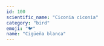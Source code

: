 ```yaml
---
id: 100
scientific_name: "Ciconia ciconia"
category: "bird"
emoji: "🐦"
name: "Cigüeña blanca"
---
```

